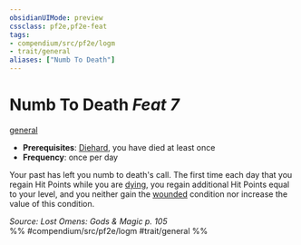 ```yaml
---
obsidianUIMode: preview
cssclass: pf2e,pf2e-feat
tags:
- compendium/src/pf2e/logm
- trait/general
aliases: ["Numb To Death"]
---
```

# Numb To Death  *Feat 7*  
[general](/rules/traits/general.md)  

- **Prerequisites**: [Diehard](/compendium/feats/diehard.md), you have died at least once
- **Frequency**: once per day

Your past has left you numb to death's call. The first time each day that you regain Hit Points while you are [dying](/rules/conditions.md#Dying), you regain additional Hit Points equal to your level, and you neither gain the [wounded](/rules/conditions.md#Wounded) condition nor increase the value of this condition.

*Source: Lost Omens: Gods & Magic p. 105*  
%% #compendium/src/pf2e/logm #trait/general %%